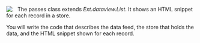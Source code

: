 <img src="resources/images/iss/PassesOnPhone.png"
style="margin: 0 1em 0 0; float: left;">

The passes class extends *Ext.dataview.List*. It shows an HTML snippet for 
each record in a store.

You will write the code that describes the data feed, the store that holds
the data, and the HTML snippet shown for each record. 